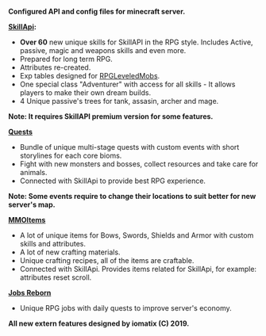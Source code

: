 **Configured API and config files for minecraft server.**

**[SkillApi](https://www.spigotmc.org/resources/skillapi.4824/):**
- **Over 60** new unique skills for SkillAPI in the RPG style. Includes Active, passive, magic and weapons skills and even more.
- Prepared for long term RPG.
- Attributes re-created.
- Exp tables designed for [RPGLeveledMobs](https://github.com/iomatix/RPGLeveledMobs-Spigot).
- One special class "Adventurer" with access for all skills - It allows players to make their own dream builds.
- 4 Unique passive's trees for tank, assasin, archer and mage.

**Note: It requires SkillAPI premium version for some features.**

**[Quests](https://www.spigotmc.org/resources/quests.3711/)**
- Bundle of unique multi-stage quests with custom events with short storylines for each core bioms. 
- Fight with new monsters and bosses, collect resources and take care for animals.   
- Connected with SkillApi to provide best RPG experience.

**Note: Some events require to change their locations to suit better for new server's map.** 

**[MMOItems](https://www.spigotmc.org/resources/mmoitems-premium.39267/)**
- A lot of unique items for Bows, Swords, Shields and Armor with custom skills and attributes.
- A lot of new crafting materials.
- Unique crafting recipes, all of the items are craftable.
- Connected with SkillApi. Provides items related for SkillApi, for example: attributes reset scroll.

**[Jobs Reborn](https://www.spigotmc.org/resources/jobs-reborn.4216/)**
- Unique RPG jobs with daily quests to improve server's economy.

**All new extern features designed by iomatix (C) 2019.**
